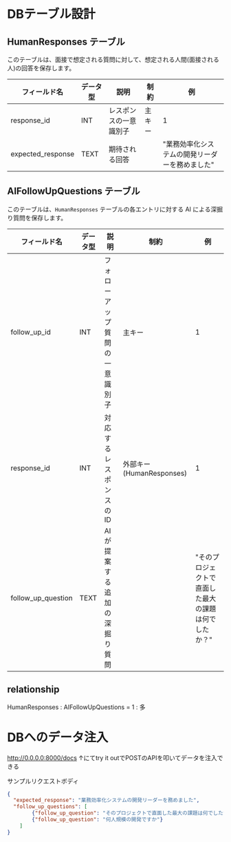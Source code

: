 # DBテーブル設計
## HumanResponses テーブル

このテーブルは、面接で想定される質問に対して、想定される人間(面接される人)の回答を保存します。

| フィールド名        | データ型 | 説明                             | 制約       |例|
|-------------------|---------|--------------------------------|-----------|---|
| response_id       | INT     | レスポンスの一意識別子             | 主キー     | 1|
| expected_response | TEXT    | 期待される回答                   |            | "業務効率化システムの開発リーダーを務めました"|

## AIFollowUpQuestions テーブル

このテーブルは、`HumanResponses` テーブルの各エントリに対する AI による深掘り質問を保存します。

| フィールド名         | データ型 | 説明                                 | 制約                   | 例　|
|--------------------|---------|------------------------------------|-----------------------|---|
| follow_up_id       | INT     | フォローアップ質問の一意識別子       | 主キー                 | 1
| response_id        | INT     | 対応するレスポンスの ID              | 外部キー (HumanResponses) | 1
| follow_up_question | TEXT    | AI が提案する追加の深掘り質問         |                     | "そのプロジェクトで直面した最大の課題は何でしたか？"|

## relationship
HumanResponses : AIFollowUpQuestions = 1 : 多

# DBへのデータ注入
http://0.0.0.0:8000/docs
↑にてtry it outでPOSTのAPIを叩いてデータを注入できる

サンプルリクエストボディ
```json
{
  "expected_response": "業務効率化システムの開発リーダーを務めました",
  "follow_up_questions": [
        {"follow_up_question": "そのプロジェクトで直面した最大の課題は何でしたか？"},
        {"follow_up_question": "何人規模の開発ですか"}
    ]
}
```


